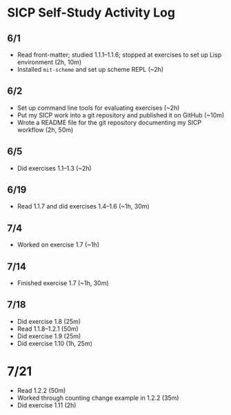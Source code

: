 # SICP Self-Study Activity Log

## 6/1

* Read front-matter; studied 1.1.1–1.1.6; stopped at exercises to set up Lisp environment (2h, 10m)
* Installed `mit-scheme` and set up scheme REPL (~2h)

## 6/2

* Set up command line tools for evaluating exercises (~2h)
* Put my SICP work into a git repository and published it on GitHub (~10m)
* Wrote a README file for the git repository documenting my SICP workflow (2h, 50m)

## 6/5

* Did exercises 1.1–1.3 (~2h)

## 6/19

* Read 1.1.7 and did exercises 1.4–1.6 (~1h, 30m)

## 7/4

* Worked on exercise 1.7 (~1h)

## 7/14

* Finished exercise 1.7 (~1h, 30m)

## 7/18

* Did exercise 1.8 (25m)
* Read 1.1.8–1.2.1 (50m)
* Did exercise 1.9 (25m)
* Did exercise 1.10 (1h, 25m)

# 7/21

* Read 1.2.2 (50m)
* Worked through counting change example in 1.2.2 (35m)
* Did exercise 1.11 (2h)
